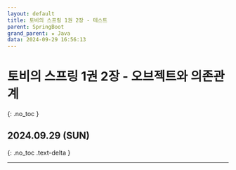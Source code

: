 ```yaml
---
layout: default
title: 토비의 스프링 1권 2장 - 테스트
parent: SpringBoot
grand_parent: ★ Java
data: 2024-09-29 16:56:13
---
```


# 토비의 스프링 1권 2장 - 오브젝트와 의존관계
{: .no_toc }

## 2024.09.29 (SUN)
{: .no_toc .text-delta }

---

